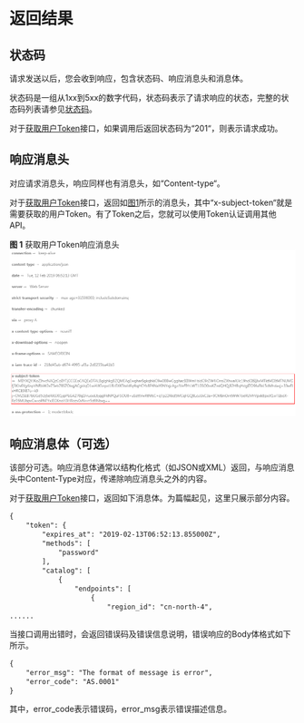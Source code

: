 # 返回结果<a name="live_03_0003"></a>

## 状态码<a name="zh-cn_topic_0170155703_section968114282311"></a>

请求发送以后，您会收到响应，包含状态码、响应消息头和消息体。

状态码是一组从1xx到5xx的数字代码，状态码表示了请求响应的状态，完整的状态码列表请参见[状态码](状态码.md)。

对于[获取用户Token](https://support.huaweicloud.com/api-iam/zh-cn_topic_0057845583.html)接口，如果调用后返回状态码为“201“，则表示请求成功。

## 响应消息头<a name="zh-cn_topic_0170155703_zh-cn_topic_0113746487_section61333484715"></a>

对应请求消息头，响应同样也有消息头，如“Content-type“。

对于[获取用户Token](https://support.huaweicloud.com/api-iam/zh-cn_topic_0057845583.html)接口，返回如[图1](#zh-cn_topic_0170155703_fig4865141011511)所示的消息头，其中“x-subject-token“就是需要获取的用户Token。有了Token之后，您就可以使用Token认证调用其他API。

**图 1**  获取用户Token响应消息头<a name="zh-cn_topic_0170155703_fig4865141011511"></a>  
![](figures/获取用户Token响应消息头.png "获取用户Token响应消息头")

## 响应消息体（可选）<a name="zh-cn_topic_0170155703_zh-cn_topic_0113746487_section2045571671419"></a>

该部分可选。响应消息体通常以结构化格式（如JSON或XML）返回，与响应消息头中Content-Type对应，传递除响应消息头之外的内容。

对于[获取用户Token](https://support.huaweicloud.com/api-iam/zh-cn_topic_0057845583.html)接口，返回如下消息体。为篇幅起见，这里只展示部分内容。

```
{
    "token": {
        "expires_at": "2019-02-13T06:52:13.855000Z",
        "methods": [
            "password"
        ],
        "catalog": [
            {
                "endpoints": [
                    {
                        "region_id": "cn-north-4",
......
```

当接口调用出错时，会返回错误码及错误信息说明，错误响应的Body体格式如下所示。

```
{
    "error_msg": "The format of message is error",
    "error_code": "AS.0001"
}
```

其中，error\_code表示错误码，error\_msg表示错误描述信息。


